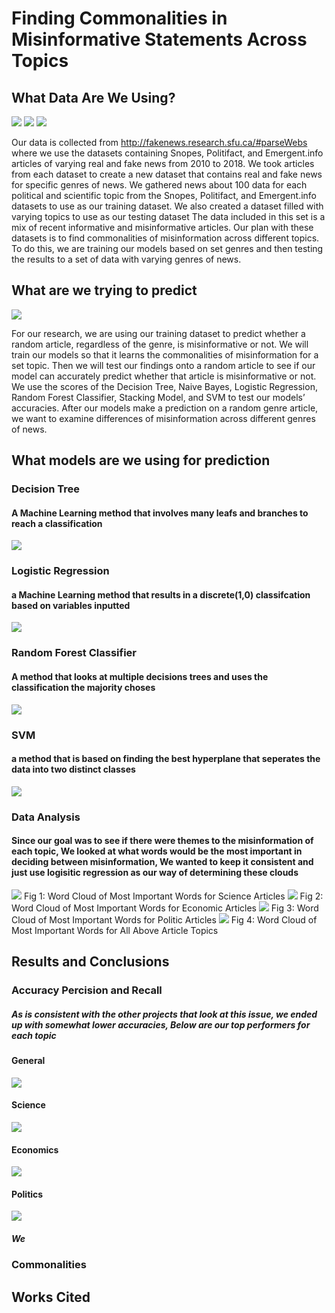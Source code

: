 # Finding Commonalities in Misinformative Statements Across Topics
## What Data Are We Using?
<img src="/assets/img/Snopes.png"> <img src="/assets/img/Polifact.png">  <img src="/assets/img/emergent.jfif">

Our data is collected from http://fakenews.research.sfu.ca/#parseWebs where we use the datasets containing Snopes, Politifact, and Emergent.info articles of varying real and fake news from 2010 to 2018. We took articles from each dataset to create a new dataset that contains real and fake news for specific genres of news. We gathered news about 100 data for each political and scientific topic from the Snopes, Politifact, and Emergent.info datasets to use as our training dataset. We also created a dataset filled with varying topics to use as our testing dataset The data included in this set is a mix of recent informative and misinformative articles. Our plan with these datasets is to find commonalities of misinformation across different topics. To do this, we are training our models based on set genres and then testing the results to a set of data with varying genres of news. 
## What are we trying to predict
<img src="/assets/img/infowars.png">
 
For our research, we are using our training dataset to predict whether a random article, regardless of the genre, is misinformative or not. We will train our models so that it learns the commonalities of misinformation for a set topic. Then we will test our findings onto a random article to see if our model can accurately predict whether that article is misinformative or not. We use the scores of the Decision Tree, Naive Bayes, Logistic Regression, Random Forest Classifier, Stacking Model, and SVM to test our models’ accuracies. After our models make a prediction on a random genre article, we want to examine differences of misinformation across different genres of news.
## What models are we using for prediction
### Decision Tree
#### A Machine Learning method that involves many leafs and branches to reach a classification
<img src="/assets/img/decision_tree_example.png">

### Logistic Regression
#### a Machine Learning method that results in a discrete(1,0) classifcation based on variables inputted
<img src="/assets/img/logistic_regression_example.png">

### Random Forest Classifier
#### A method that looks at multiple decisions trees and uses the classification the majority choses
<img src="/assets/img/random_forest_classifier.png">

### SVM
#### a method that is based on finding the best hyperplane that seperates the data into two distinct classes
<img src="/assets/img/svm_example.png">

### Data Analysis
#### Since our goal was to see if there were themes to the misinformation of each topic, We looked at what words would be the most important in deciding between misinformation, We wanted to keep it consistent and just use logisitic regression as our way of determining these clouds

<img src="/assets/img/science_logisitic_cloud (1).png"> 
Fig 1: Word Cloud of Most Important Words for Science Articles

<img src="/assets/img/economics_logisitic_cloud (1).png">
Fig 2: Word Cloud of Most Important Words for Economic Articles

<img src="/assets/img/politics_logisitic_cloud.png">
Fig 3: Word Cloud of Most Important Words for Politic Articles

<img src="/assets/img/general_logisitic_cloud.png">
Fig 4: Word Cloud of Most Important Words for All Above Article Topics

## Results and Conclusions
### Accuracy Percision and Recall
##### As is consistent with the other projects that look at this issue, we ended up with somewhat lower accuracies, Below are our top performers for each topic
#### General 
 <img src="/assets/img/general_acc.PNG">
 
#### Science
 <img src="/assets/img/science_accPNG.PNG">
 
#### Economics
 <img src="/assets/img/economics_acc.PNG">
 
#### Politics
 <img src="/assets/img/politics_acc.PNG">

##### We 
### Commonalities

## Works Cited
